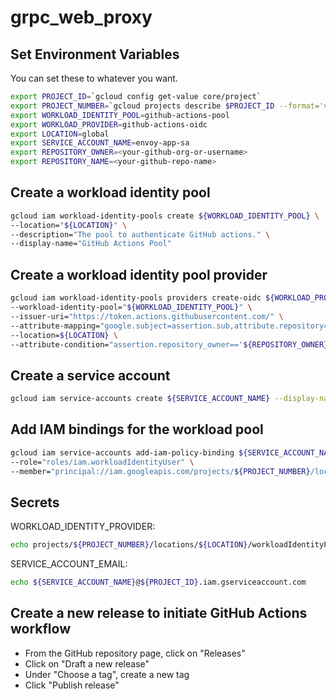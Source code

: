 # grpc_web_proxy

## Set Environment Variables

You can set these to whatever you want.

```sh
export PROJECT_ID=`gcloud config get-value core/project`
export PROJECT_NUMBER=`gcloud projects describe $PROJECT_ID --format='value(projectNumber)'`
export WORKLOAD_IDENTITY_POOL=github-actions-pool
export WORKLOAD_PROVIDER=github-actions-oidc
export LOCATION=global
export SERVICE_ACCOUNT_NAME=envoy-app-sa
export REPOSITORY_OWNER=<your-github-org-or-username>
export REPOSITORY_NAME=<your-github-repo-name>
```

## Create a workload identity pool

```sh
gcloud iam workload-identity-pools create ${WORKLOAD_IDENTITY_POOL} \               
--location="${LOCATION}" \                           
--description="The pool to authenticate GitHub actions." \
--display-name="GitHub Actions Pool"
```

## Create a workload identity pool provider

```sh
gcloud iam workload-identity-pools providers create-oidc ${WORKLOAD_PROVIDER} \
--workload-identity-pool="${WORKLOAD_IDENTITY_POOL}" \
--issuer-uri="https://token.actions.githubusercontent.com/" \
--attribute-mapping="google.subject=assertion.sub,attribute.repository=assertion.repository,attribute.repository_owner=assertion.repository_owner,attribute.branch=assertion.sub.extract('/heads/{branch}/')" \
--location=${LOCATION} \
--attribute-condition="assertion.repository_owner=='${REPOSITORY_OWNER}'"
```

## Create a service account

```sh
gcloud iam service-accounts create ${SERVICE_ACCOUNT_NAME} --display-name="Envoy Proxy" --description="proxies grpc-web to grpc" 
```

## Add IAM bindings for the workload pool

```sh
gcloud iam service-accounts add-iam-policy-binding ${SERVICE_ACCOUNT_NAME}@${PROJECT_ID}.iam.gserviceaccount.com \
--role="roles/iam.workloadIdentityUser" \
--member="principal://iam.googleapis.com/projects/${PROJECT_NUMBER}/locations/${LOCATION}/workloadIdentityPools/${WORKLOAD_IDENTITY_POOL}/subject/repo:${REPOSITORY_OWNER}/${REPOSITORY_NAME}:ref:refs/heads/main"
```

## Secrets

WORKLOAD_IDENTITY_PROVIDER:

```sh
echo projects/${PROJECT_NUMBER}/locations/${LOCATION}/workloadIdentityPools/${WORKLOAD_IDENTITY_POOL}/providers/${WORKLOAD_PROVIDER}
```

SERVICE_ACCOUNT_EMAIL:

```sh
echo ${SERVICE_ACCOUNT_NAME}@${PROJECT_ID}.iam.gserviceaccount.com
```

## Create a new release to initiate GitHub Actions workflow

- From the GitHub repository page, click on "Releases"
- Click on "Draft a new release"
- Under "Choose a tag", create a new tag
- Click "Publish release"
